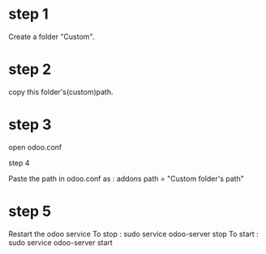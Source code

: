 <h1>step 1</h1>

Create a folder "Custom".

<h1>step 2</h1>

copy this folder's(custom)path.

<h1>step 3</h1>

open odoo.conf

<h>step 4</h1>

Paste the path in odoo.conf as : 
addons path = "Custom folder's path"

<h1>step 5</h1>

Restart the odoo service
To stop : sudo service odoo-server stop
To start : sudo service odoo-server start

